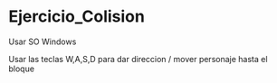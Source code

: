 # Ejercicio_Colision

Usar SO Windows

Usar las teclas W,A,S,D para dar direccion / mover personaje hasta el bloque
